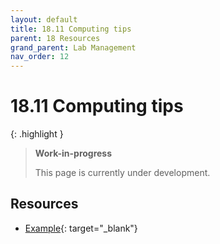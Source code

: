 ```yaml
---
layout: default
title: 18.11 Computing tips
parent: 18 Resources
grand_parent: Lab Management
nav_order: 12
---
```


# 18.11 Computing tips

{: .highlight }
> **Work-in-progress**
>
> This page is currently under development.

## Resources

- [Example](https://vandybgsa.github.io/handbook/computing.html){: target="_blank"}

